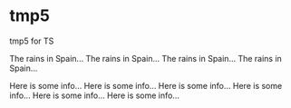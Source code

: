 tmp5
====

tmp5 for TS

The rains in Spain...
The rains in Spain...
The rains in Spain...
The rains in Spain...

Here is some info...
Here is some info...
Here is some info...
Here is some info...
Here is some info...
Here is some info...
